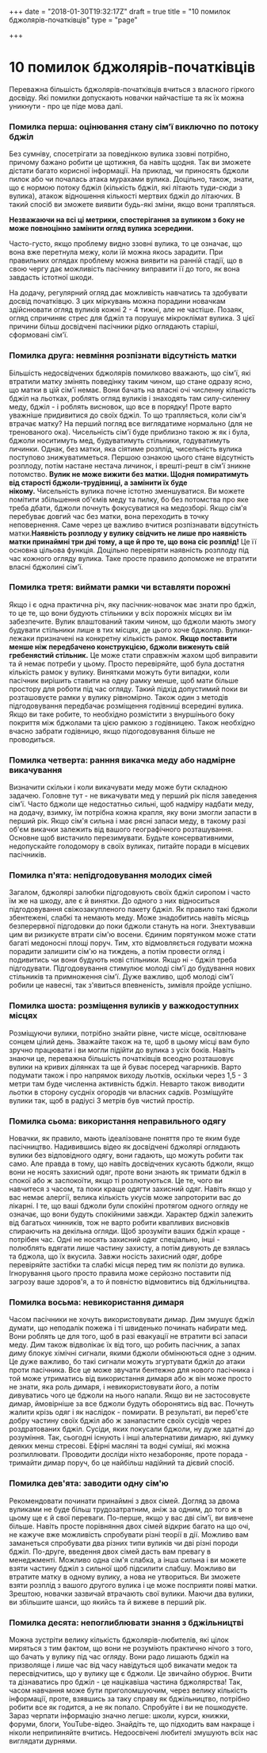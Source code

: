 +++
date = "2018-01-30T19:32:17Z"
draft = true
title = "10 помилок бджолярів-початківців"
type = "page"

+++
# 10 помилок бджолярів-початківців

Переважна більшість бджолярів-початківців вчиться з власного гіркого досвіду. Які помилки допускають новачки найчастіше та як їх можна уникнути - про це піде мова далі.

### Помилка перша: оцінювання стану сім'ї виключно по потоку бджіл

Без сумніву, спосетрігати за поведінкою вулика ззовні потрібно, причому бажано робити це щотижня, ба навіть щодня. Так ви зможете дістати багато корисної інформації. На приклад, чи приносять бджоли пилок або чи почалась атака мурахами вулика. Доцільно, також, знати, що є нормою потоку бджіл (кількість бджіл, які літають туди-сюди з вулика), атакож відношення кількості мертвих бджіл до літаючих. В такий спосіб ви зможете виявити будь-які зміни, якщо вони трапляться. 

**Незважаючи на всі ці метрики, спостерігання за вуликом з боку не може повноцінно замінити огляд вулика зсередини.** 

Часто-густо, якщо проблему видно ззовні вулика, то це означає, що вона вже перетнула межу, коли їй можна якось зарадити. При правильних оглядах проблему можна виявити на ранній стадії, що в свою чергу дає можливість пасічнику виправити її до того, як вона завдасть істотної шкоди. 

На додачу, регулярний огляд дає можливість навчатись та здобувати досвід початківцю. З цих міркувань можна порадини новачкам здійснювати огляд вуликів кожні 2 - 4 тижні, але не частіше. Позаяк, огляд спричиняє стрес для бджіл та порушує мікроклімат вулика. З цієї причини більш досвідчені пасічники рідко оглядають старіші, сформовані сім'ї.

### Помилка друга: невміння розпізнати відсутність матки

Більшість недосвідчених бджолярів помилково вважають, що сім'ї, які втратили матку змінять поведінку таким чином, що стане одразу ясно, що матки в цій сім'ї немає. Вони бачать на власні очі численну кількість бджіл на льотках, роблять огляд вуликів і знаходять там силу-силенну меду, бджіл - і роблять висновок, що все в порядку! Проте варто уважніше придивитися до своїх бджіл. То що трапляється, коли сім'я втрачає матку? На перший погляд все виглядатиме нормально (для не тренованого ока). Чисельність сім'ї буде приблизно такою ж як і була, бджоли носитимуть мед, будуватимуть стільники, годуватимуть личинки. Однак, без матки, яка сіятиме розплід, чисельність вулика поступово знижуватиметься. Першою ознакою цього стане відсутність розплоду, потім настане нестача личинок, і врешті-решт в сім'ї зникне потомство. **Вулик не може вижити без матки. Щодня помиратимуть від старості бджоли-трудівниці, а замінити їх буде нікому.** Чисельність вулика почне істотно зменшуватися. Ви можете помітити збільшення об'ємів меду та пилку, бо без потомства про яке треба дбати, бджоли почнуть фокусуватися на медозборі. Якщо сім'я перебуває довгий час без матки, вона переходить в точку неповернення. Саме через це важливо вчитися розпізнавати відсутність матки.**Наявність розплоду у вулику свідчить не лише про наявність матки принаймні три дні тому, а ще й про те, що вона сіє розплід!** Це її основна цільова функція. Доцільно перевіряти наявність розплоду під час кожного огляду вулика. Таке просте правило допоможе не втратити власні бджолині сім'ї.

### Помилка третя: виймати рамки чи вставляти порожні

Якщо і є одна практична річ, яку пасічник-новачок має знати про бджіл, то це те, що вони будують стільники у всіх порожніх місцях ви їм забезпечите. Вулик влаштований таким чином, що бджоли мають змогу будувати стільники лише в тих місцях, де цього хоче бджоляр. Вулики-лежаки призначені на конкретну кількість рамок. **Якщо поставити менше ніж передбачено конструкцією, бджоли виженуть свій гребенястий стільник.** Це може стати справжнім жахом щоб виправити та й немає потреби у цьому. Просто перевіряйте, щоб була достатня кількість рамок у вулику. Винятками можуть бути випадки, коли пасічник вирішить ставити на одну рамку менше, щоб мати більше простору для роботи під час огляду. Такий підхід допустимий поки ви розташовуєте рамки у вулику рівномірно. Також один з методів підгодовування передбачає розміщення годівниці всередині вулика. Якщо ви таке робите, то необхідно розмістити з внуршінього боку покриття між бджолами та цією рамкою з годівницею. Також необхідно вчасно забрати годівницю, якщо підогодовування більше не проводиться.

### Помилка четверта: ранння викачка меду або надмірне викачування

Визначити скільки і коли викачувати меду може бути складною задачею. Головне тут - не викачувати мед у перший рік після заведення сім'ї. Часто бджоли ще недостатньо сильні, щоб надміру надбати меду, на додачу, взимку, їм потрібна кожна крапля, яку вони змогли запасти в перший рік. Якщо сім'я сильна і має рясні запаси меду, в такому разі об'єм викачки залежить від вашого географічного розташування. Основне щоб вистачило перезимувати. Будьте консервативними, недопускайте голодомору в своїх вуликах, питайте поради в місцевих пасічників.

### Помилка п'ята: непідгодовування молодих сімей

Загалом, бджолярі залюбки підгодовують своїх бджіл сиропом і часто їм же на шкоду, але є й винятки. До одного з них відноситься підгодовування свіжозакупленого пакету бджіл. Як правило такі бджоли збентежені, слабкі та немають меду. Може знадобитись навіть місяць безперервної підгодовки до поки бджоли стануть на ноги. Знехтувавши цим ви ризикуєте втрати сім'ю восени. Єдиним порятунком може стати багаті медоносні площі поруч. Тим, хто відмовляється годувати можна порадити залишити сім'ю на тиждень, а потім провести огляд і подивитись чи вони будують нові стільники. Якщо ні - бджіл треба підгодувати. Підгодовування стимулює молоді сім'ї до будування нових стільників та примноження сім'ї. Дуже важливо, щоб молоді сім'ї робили це навесні, так з'явиться впевненість, зимівля пройде успішно.

### Помилка шоста: розміщення вуликів у важкодоступних місцях

Розміщуючи вулики, потрібно знайти рівне, чисте місце, освітлюване сонцем цілий день. Зважайте також на те, щоб в цьому місці вам було зручно працювати і ви могли підійти до вулика з усіх боків. Навіть знаючи це, переважна більшість початківців всеодно розташовує вулики на кривих ділянках та ще й буває посеред чагарників. Варто подумати також і про напрямок виходу льотків, оскільки через 1,5 - 3 метри там буде численна активність бджіл. Неварто також виводити льотки в сторону сусдніх огородів чи власних садків. Розміщуйте вулики так, щоб в радіусі 3 метрів був чистий простір.

### Помилка сьома: використання неправильного одягу

Новачки, як правило, мають ідеалізоване поняття про те яким буде пасічництво. Надивившись відео як досвідчені бджолярі оглядають вулики без відповідного одягу, вони гадають, що можуть робити так само. Але правда в тому, що навіть досвідчених кусають бджоли, якщо вони не носять захисний одяг, проте вони знають як тримати бджіл в спокої або ж заспокоїти, якщо ті розлютуються. Це те, чого ви навчитеся з часом, та поки краще одягти захисний одяг. Навіть якщо у вас немає алергії, велика кількість укусів може запроторити вас до лікарні. І те, що ваші бджоли були спокійні протягом одного огляду не означає, що вони будуть спокійними завжди. Характер бджіл залежить від багатьох чинників, тож не варто робити квапливих висновків спираючить на декільна огляди. Щоб зрозуміти ваших бджіл краще - потрібен час. Одні не носять захисний одяг спеціально, інші - полюблять вдягати лише частину захисту, а потім дивують де взялась та бджола, що їх вкусила. Завжи носість захисний одяг, добре перевіряйте застібки та слабкі місця перед тим як полізти до вулика. Ігнорування цього просто правила може серйозно поставити під загрозу ваше здоров'я, а то й повністю відмовитись від бджільництва.

### Помилка восьма: невикористання димаря

Часом пасічники не хочуть використовувати димар. Дим змушує бджіл думати, що неподалік пожежа і ті швиденько починать набирати мед. Вони роблять це для того, щоб в разі евакуації не втратити всі запаси меду. Дим також відволікає їх від того, що робить пасічник, а запах диму блокує хімічні сигнали, якими бджоли обмінюються одне з одним. Це дуже важливо, бо такі сигнали можуть згуртувати бджіл до атаки проти пасічника. Все це може звучати бентежно для нового пасічника і той може утриматись від використання димаря або ж він може просто не знати, яка роль димаря, і невикористовувати його, а потім дивуватись чого це бджоли на нього напали. Якщо ви не застосовуєте димар, ймовірніше за все бджоли будуть оборонятись від вас. Почнуть жалити крізь одяг і як наслідок - помирати. В результаті, ви переб'єте добру частину своїх бджіл або ж занапастите своїх сусідів через роздратованих бджіл. Сусіди, яких покусали бджоли, ну дуже здатні до розуміння. Так, сьогодні існують і інші альтернативи димарю, які думку деяких менш стресові. Ефірні масляні та водні суміші, які можна розпиллювати. Проводити досліди ніхто незабороняє, проте порада - тримайти димар поруч, бо це найбільш надійний та дієвий спосіб.

### Помилка дев'ята: заводити одну сім'ю

Рекомендовати починати принаймні з двох сімей. Догляд за двома вуликами не буде більш трудозатратним, аніж за одним, до того ж в цьому ще є й свої переваги. По-перше, якщо у вас дві сім'ї, ви вивчене більше. Навіть просте порівняння двох сімей відкриє багато на що очі, не кажуче вже можливість спробувати різні теорії в дії. Можливо вам заманеться спробувати два різних типи вуликів чи дві різні породи бджіл. По-друге, введення двох сімей дасть вам превагу в менеджменті. Можливо одна сім'я слабка, а інша сильна і ви можете взяти частину бджіл з сильної щоб підсилити слабшу. Можливо ви втратите матку в одному вулику, а нова не утвориться. Ви зможете взяти розплід з вашого другого вулика і це може посприяти появі матки. Зрештою, новачки зазвичай втрачають свої вулики. Маючи два вулики, ви збільшите шанси, що якийсь та й вижеве в перший рік.

### Помилка десята: непоглиблювати знання з бджільництві

Можна зустріти велику кількість бджолярів-любителів, які цілок миряться з тим фактом, що вони не розуміють практично нічого з того, що бачать у вулику під час огляду. Вони радо лишають бджіл на призволяще і лише час від часу навідуться щоб викачати медок та пересвідчитись, що у вулику ще є бджоли. Це звичайно обурює. Вчити та дізнаватись про бджіл - це націкавіша частина бджолярства! Так, часом навчання може бути приголомшуючим, через велику кількість інформації, проте, взявшись за таку справу як бджільництво, потрібно робити все як годится, а не як попало. Спробуйте і ви не пошкодуєте. Зараз черпати інформацію значно легше: школи, курси, книжки, форуми, блоги, YouTube-відео. Знайдіть те, що підходить вам накраще і ніколи неприпиняйте вчитись. Недоосвічені любителі змушують всіх нас виглядати дурнями.